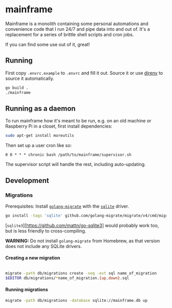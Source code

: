 # mainframe

Mainframe is a monolith containing some personal automations and convenience
code that I run 24/7 and pipe data into and out of. It's a replacement for a
series of brittle shell scripts and cron jobs.

If you can find some use out of it, great!

## Running

First copy `.envrc.example` to `.envrc` and fill it out. Source it or use [direnv](https://github.com/direnv/direnv) to source it automatically.

```sh
go build .
./mainframe
```

## Running as a daemon

To run mainframe how it's meant to be run, e.g. on an old machine or Raspberry
Pi in a closet, first install dependencies:

```sh
sudo apt-get install moreutils
```

Then set up a user cron like so:

```cron
0 0 * * * chronic bash /path/to/mainframe/supervisor.sh
```

The supervisor script will handle the rest, including auto-updating.

## Development

### Migrations

Prerequisites: Install
[`golang-migrate`](https://github.com/golang-migrate/migrate) with the
[`sqlite`](https://modernc.org/sqlite) driver.

```sh
go install -tags 'sqlite' github.com/golang-migrate/migrate/v4/cmd/migrate@latest
```

[`sqlite3`][https://github.com/mattn/go-sqlite3] would probably work too, but is
less friendly to cross-compiling.

**WARNING:** Do not install `golang-migrate` from Homebrew, as that version does
not include any SQLite drivers.

#### Creating a new migration

```sh

migrate -path db/migrations create -seq -ext sql name_of_migration
$EDITOR db/migrations/*name_of_migration.{up,down}.sql
```

#### Running migrations

```sh
migrate -path db/migrations -database sqlite://mainframe.db up
```
